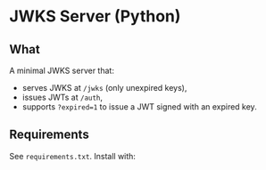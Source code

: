 # JWKS Server (Python)

## What
A minimal JWKS server that:
- serves JWKS at `/jwks` (only unexpired keys),
- issues JWTs at `/auth`,
- supports `?expired=1` to issue a JWT signed with an expired key.

## Requirements
See `requirements.txt`. Install with:

